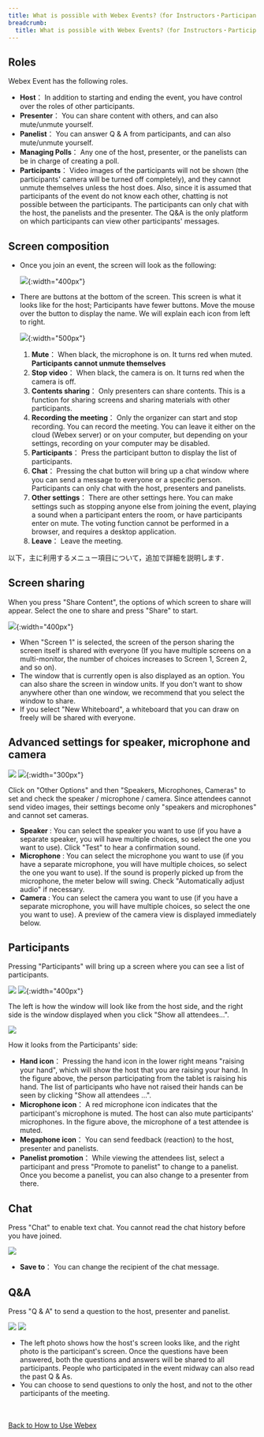 ```yaml
---
title: What is possible with Webex Events?（for Instructors・Participants)
breadcrumb:
  title: What is possible with Webex Events?（for Instructors・Participants)
---
```


## Roles

Webex Event has the following roles.
* **Host**： In addition to starting and ending the event, you have control over the roles of other participants.
* **Presenter**： You can share content with others, and can also mute/unmute yourself.  
* **Panelist**： You can answer Q & A from participants, and can also mute/unmute yourself.  
* **Managing Polls**：  Any one of the host, presenter, or the panelists can be in charge of creating a poll.
* **Participants**： Video images of the participants will not be shown (the participants' camera will be turned off completely), and they cannot unmute themselves unless the host does. Also, since it is assumed that participants of the event do not know each other, chatting is not possible between the participants.  The participants can only chat with the host, the panelists and the presenter. The Q&A is the only platform on which participants can view other participants' messages.


## Screen composition

* Once you join an event, the screen will look as the following:

	![](img/webex_events_entryview.png){:width="400px"}

* There are buttons at the bottom of the screen. This screen is what it looks like for the host; Participants have fewer buttons. Move the mouse over the button to display the name. We will explain each icon from left to right.

	![](img/webex_meeting_entryview_numbering.png){:width="500px"}
	1. **Mute**： When black, the microphone is on. It turns red when muted. **Participants cannot unmute themselves**
	1. **Stop video**： When black, the camera is on. It turns red when the camera is off.
	1. **Contents sharing**： Only presenters can share contents. This is a function for sharing screens and sharing materials with other participants.
	1. **Recording the meeting**： Only the organizer can start and stop recording. You can record the meeting. You can leave it either on the cloud (Webex server) or on your computer, but depending on your settings, recording on your computer may be disabled.
	1. **Participants**： Press the participant button to display the list of participants.
	1. **Chat**： Pressing the chat button will bring up a chat window where you can send a message to everyone or a specific person. Participants can only chat with the host, presenters and panelists.
	1. **Other settings**： There are other settings here. You can make settings such as stopping anyone else from joining the event, playing a sound when a  participant enters the room, or have participants enter on mute. The voting function cannot be performed in a browser, and requires a desktop application.
	1. **Leave**： Leave the meeting.

以下，主に利用するメニュー項目について，追加で詳細を説明します．

## Screen sharing
	
When you press "Share Content", the options of which screen to share will appear. Select the one to share and press "Share" to start.

![](img/webex_share.png){:width="400px"}
	
* When "Screen 1" is selected, the screen of the person sharing the screen itself is shared with everyone (If you have multiple screens on a multi-monitor, the number of choices increases to Screen 1, Screen 2, and so on).
* The window that is currently open is also displayed as an option. You can also share the screen in window units. If you don't want to show anywhere other than one window, we recommend that you select the window to share.
* If you select "New Whiteboard", a whiteboard that you can draw on freely will be shared with everyone.

## Advanced settings for speaker, microphone and camera

![](img/webex_more_sound.png)
![](img/webex_config_sound.png){:width="300px"}


Click on "Other Options" and then "Speakers, Microphones, Cameras" to set and check the speaker / microphone / camera. Since attendees cannot send video images, their settings become only "speakers and microphones" and cannot set cameras.

* **Speaker** : You can select the speaker you want to use (if you have a separate speaker, you will have multiple choices, so select the one you want to use). Click "Test" to hear a confirmation sound.
* **Microphone** : You can select the microphone you want to use (if you have a separate microphone, you will have multiple choices, so select the one you want to use). If the sound is properly picked up from the microphone, the meter below will swing. Check "Automatically adjust audio" if necessary.
* **Camera** : You can select the camera you want to use (if you have a separate microphone, you will have multiple choices, so select the one you want to use). A preview of the camera view is displayed immediately below.

## Participants

Pressing "Participants" will bring up a screen where you can see a list of participants.

![](img/webex_participants_event_host.png)
![](img/webex_participants_event_list.png){:width="400px"}

The left is how the window will look like from the host side, and the right side is the window displayed when you click "Show all attendees...".

![](img/webex_participants_event_participant.png)

How it looks from the Participants' side:

* **Hand icon**： Pressing the hand icon in the lower right means "raising your hand", which will show the host that you are raising your hand. In the figure above, the person participating from the tablet is raising his hand. The list of participants who have not raised their hands can be seen by clicking "Show all attendees ...".
* **Microphone icon**： A red microphone icon indicates that the participant's microphone is muted. The host can also mute participants' microphones. In the figure above, the microphone of a test attendee is muted.
* **Megaphone icon**： You can send feedback (reaction) to the host, presenter and panelists.
* **Panelist promotion**： While viewing the attendees list, select a participant and press "Promote to panelist" to change to a panelist. Once you become a panelist, you can also change to a presenter from there.

## Chat
	
Press "Chat" to enable text chat. You cannot read the chat history before you have joined. 

![](img/webex_chat.png)
	
* **Save to**： You can change the recipient of the chat message.

## Q&A
	
Press "Q & A" to send a question to the host, presenter and panelist.

![](img/webex_events_qa_host.png)
![](img/webex_events_qa_participant.png)

* The left photo shows how the host's screen looks like, and the right photo is the participant's screen. Once the questions have been answered, both the questions and answers will be shared to all participants. People who participated in the event midway can also read the past Q & As.
* You can choose to send questions to only the host, and not to the other participants of the meeting.

<br>
<br>
<a href="index" target="_blank">Back to How to Use Webex</a>
